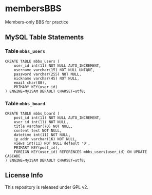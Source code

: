 # membersBBS

Members-only BBS for practice

## MySQL Table Statements
### Table `mbbs_users`
```
CREATE TABLE mbbs_users (
    user_id int(11) NOT NULL AUTO_INCREMENT, 
    username varchar(15) NOT NULL UNIQUE, 
    password varchar(255) NOT NULL, 
    nickname varchar(45) NOT NULL, 
    email char(80), 
    PRIMARY KEY(user_id)
) ENGINE=MyISAM DEFAULT CHARSET=utf8;
```
### Table `mbbs_board`
```
CREATE TABLE mbbs_board (
    post_id int(11) NOT NULL AUTO_INCREMENT, 
    user_id int(11) NOT NULL, 
    title varchar(70) NOT NULL, 
    content text NOT NULL, 
    datetime int(11) NOT NULL, 
    ip_addr varchar(16) NOT NULL, 
    views int(11) NOT NULL default '0', 
    PRIMARY KEY(post_id), 
    FOREIGN KEY(user_id) REFERENCES mbbs_users(user_id) ON UPDATE CASCADE
) ENGINE=MyISAM DEFAULT CHARSET=utf8;
```

## License Info
This repository is released under GPL v2.
